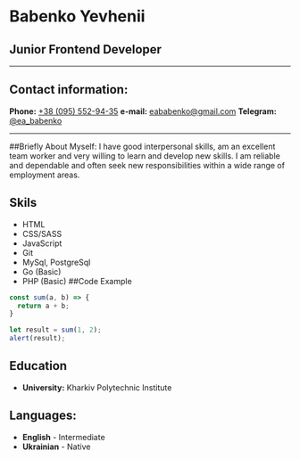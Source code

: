 # Babenko Yevhenii

## Junior Frontend Developer
***
## Contact information:

**Phone:** [+38 (095) 552-94-35](tel:+380955529435) 
**e-mail:** [eababenko@gmail.com](mailto:eababenko@gmail.com)
**Telegram:** [@ea_babenko](https://t.me/ea_babenko)
***
##Briefly About Myself:
I have good interpersonal skills, am an excellent team worker and very willing to learn and develop new skills. I am reliable and dependable and often seek new responsibilities within a wide range of employment areas.
## Skils
- HTML
- CSS/SASS
- JavaScript
- Git
- MySql, PostgreSql
- Go (Basic)
- PHP (Basic)
##Code Example
```javascript
const sum(a, b) => {
  return a + b;
}

let result = sum(1, 2);
alert(result);
```
## Education
- **University:** Kharkiv Polytechnic Institute
## Languages:
- **English** - Intermediate
- **Ukrainian** - Native